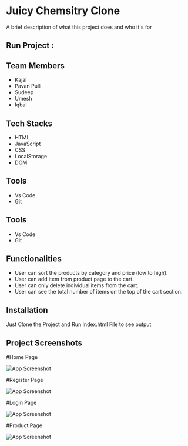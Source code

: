 
# Juicy Chemsitry Clone

A brief description of what this project does and who it's for
## Run Project : 


## Team Members

 - Kajal 
 - Pavan Pulli
 - Sudeep
 - Umesh
 - Iqbal
 
 ## Tech Stacks

 - HTML
 - JavaScript
 - CSS
 - LocalStorage
 - DOM

## Tools

 - Vs Code
 - Git


## Tools

 - Vs Code
 - Git

## Functionalities
- User can sort the products by category and price (low to high).
- User can add item from product page to the cart.
- User can only delete individual items from the cart.
- User can see the total number of items on the top of the cart
section.


## Installation

Just Clone the Project and Run Index.html File to see output

    
## Project Screenshots

#Home Page

![App Screenshot](https://miro.medium.com/max/1400/1*YCknUzu_R_I8KE052H4zCw.png)

#Register Page

![App Screenshot](https://miro.medium.com/max/1400/1*SV0G4WlD1HIWcZ6x4mvrUw.png)

#Login Page

![App Screenshot](https://miro.medium.com/max/1400/1*zCXOPpTFFyLKCAHTEJZhgw.png)

#Product Page

![App Screenshot](https://miro.medium.com/max/1400/1*gleqls3__-E3SX86T42YPw.png)
